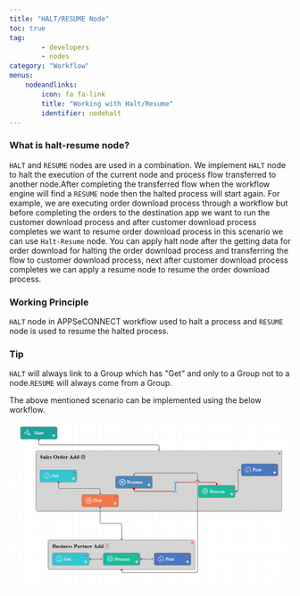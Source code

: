 ```yaml
---
title: "HALT/RESUME Node"
toc: true
tag: 
        - developers
        - nodes
category: "Workflow"
menus: 
    nodeandlinks:
        icon: fa fa-link
        title: "Working with Halt/Resume" 
        identifier: nodehalt
---
```

### What is halt-resume node?

`HALT` and `RESUME` nodes are used in a combination. We implement `HALT` node to halt the execution of the current node and process flow transferred to another node.After completing the transferred flow when the workflow engine will find a `RESUME` node then the halted process will start again. For example, we are executing order download process through a workflow but before completing the orders to the destination app we want to run the customer download process and after customer download process completes we want to resume order download process in this scenario we can use `Halt-Resume` node. You can apply halt node after the getting data for order download for halting the order download process and transferring the flow to customer download process, next after customer download process completes we can apply a resume node to resume the order download process.

### Working Principle

`HALT` node in APPSeCONNECT workflow used to halt a process and `RESUME` node is used to resume the halted process.

### Tip

`HALT` will always link to a Group which has "Get" and only to a Group not to a node.`RESUME`  will always come from a Group.

The above mentioned scenario can be implemented using the below workflow.

![Halt](/staticfiles/workflow-management/media/HaltResume/Halt.PNG)